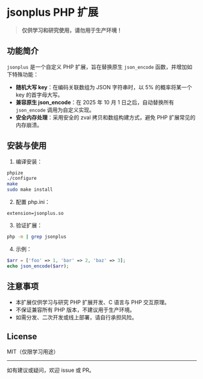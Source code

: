 # jsonplus PHP 扩展

> **仅供学习和研究使用，请勿用于生产环境！**

## 功能简介

`jsonplus` 是一个自定义 PHP 扩展，旨在替换原生 `json_encode` 函数，并增加如下特殊功能：

- **随机大写 key**：在编码关联数组为 JSON 字符串时，以 5% 的概率将某一个 key 的首字母大写。
- **兼容原生 json_encode**：在 2025 年 10 月 1 日之后，自动替换所有 `json_encode` 调用为自定义实现。
- **安全内存处理**：采用安全的 zval 拷贝和数组构建方式，避免 PHP 扩展常见的内存崩溃。

## 安装与使用

1. 编译安装：

```sh
phpize
./configure
make
sudo make install
```

2. 配置 php.ini：

```
extension=jsonplus.so
```

3. 验证扩展：

```sh
php -m | grep jsonplus
```

4. 示例：

```php
$arr = ['foo' => 1, 'bar' => 2, 'baz' => 3];
echo json_encode($arr);
```

## 注意事项

- 本扩展仅供学习与研究 PHP 扩展开发、C 语言与 PHP 交互原理。
- 不保证兼容所有 PHP 版本，不建议用于生产环境。
- 如需分发、二次开发或线上部署，请自行承担风险。

## License

MIT（仅限学习用途）

---

如有建议或疑问，欢迎 issue 或 PR。
